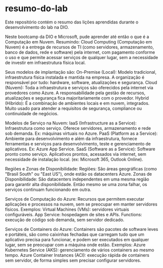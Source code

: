 # resumo-do-lab
Este repositório contém o resumo das lições aprendidas durante o desenvolvimento do lab na DIO.

Neste bootcamp da DIO e Microsoft, pude aprender até então o que é a Computação em Nuvem.
Resumindo: Cloud Computing (Computação em Nuvem) é a entrega de recursos de TI (como servidores, armazenamento, banco de dados, rede e software) pela internet, com pagamento conforme o uso e que permite acessar serviços de qualquer lugar, sem a necessidade de investir em infraestrutura física local.

Seus modelos de implantação são:
On-Premise (Local): Modelo tradicional, infraestrutura física instalada e mantida na empresa. A organização é responsável por tudo: hardware, software, atualizações e segurança.
Cloud (Nuvem): Toda a infraestrutura e serviços são oferecidos pela internet via provedores como Azure. A responsabilidade pela gestão de recursos, atualizações e segurança fica majoritariamente com o provedor.
Hybrid (Híbrido): É a combinação de ambientes locais e em nuvem, integrados. Muito usado para atender a requisitos de segurança, compliance ou continuidade de negócios.

Modelos de Serviço na Nuvem:
IaaS (Infrastructure as a Service): Infraestrutura como serviço. Oferece servidores, armazenamento e rede sob demanda. Ex: máquinas virtuais no Azure.
PaaS (Platform as a Service): Ambiente para desenvolvimento e além da infraestrutura, fornece ferramentas e serviços para desenvolvimento, teste e gerenciamento de aplicativos. Ex: Azure App Service.
SaaS (Software as a Service): Software pronto como serviço. Aplicativos prontos, acessados via internet, sem necessidade de instalação local. (ex: Microsoft 365, Outlook Online).

Regiões e Zonas de Disponibilidade:
Regiões: São áreas geográficas (como "Brasil South" ou "East US"), onde estão os datacenters Azure.
Zonas de Disponibilidade: São datacenters independentes em uma mesma região para garantir alta disponibilidade. Então mesmo se uma zona falhar, os serviços continuam funcionando em outra.

Serviços de Computação do Azure:
Recursos que permitem executar aplicações e processos na nuvem, sem se preocupar em manter servidores físicos.
Exemplos: Virtual Machines (VMs): servidores virtuais configuráveis.
App Service: hospedagem de sites e APIs.
Functions: execução de código sob demanda, sem servidor dedicado.

Serviços de Containers do Azure:
Containers são pacotes de software leves e portáteis, são como caixinhas fechadas que carregam tudo que um aplicativo precisa para funcionar, e podem ser executados em qualquer lugar, sem se preocupar com a máquina onde estão.
Exemplos: Azure Kubernetes Service (AKS): gerenciamento de vários containers ao mesmo tempo.
Azure Container Instances (ACI): execução rápida de containers sem servidor, de forma simples sem precisar configurar servidores.


